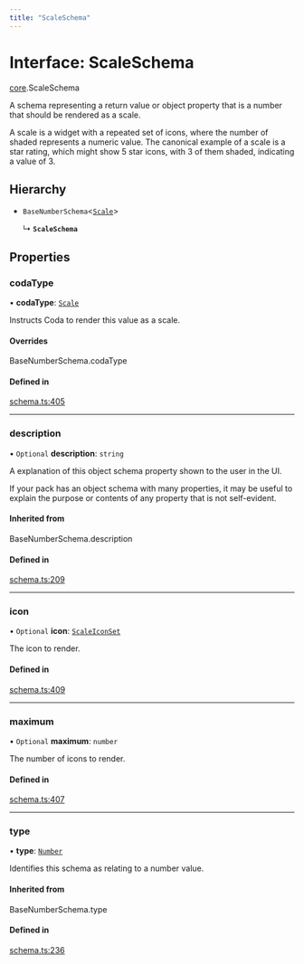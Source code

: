 ```yaml
---
title: "ScaleSchema"
---
```

# Interface: ScaleSchema

[core](../modules/core.md).ScaleSchema

A schema representing a return value or object property that is a number that should
be rendered as a scale.

A scale is a widget with a repeated set of icons, where the number of shaded represents
a numeric value. The canonical example of a scale is a star rating, which might show
5 star icons, with 3 of them shaded, indicating a value of 3.

## Hierarchy

- `BaseNumberSchema`<[`Scale`](../enums/core.ValueHintType.md#scale)\>

  ↳ **`ScaleSchema`**

## Properties

### codaType

• **codaType**: [`Scale`](../enums/core.ValueHintType.md#scale)

Instructs Coda to render this value as a scale.

#### Overrides

BaseNumberSchema.codaType

#### Defined in

[schema.ts:405](https://github.com/coda/packs-sdk/blob/main/schema.ts#L405)

___

### description

• `Optional` **description**: `string`

A explanation of this object schema property shown to the user in the UI.

If your pack has an object schema with many properties, it may be useful to
explain the purpose or contents of any property that is not self-evident.

#### Inherited from

BaseNumberSchema.description

#### Defined in

[schema.ts:209](https://github.com/coda/packs-sdk/blob/main/schema.ts#L209)

___

### icon

• `Optional` **icon**: [`ScaleIconSet`](../enums/core.ScaleIconSet.md)

The icon to render.

#### Defined in

[schema.ts:409](https://github.com/coda/packs-sdk/blob/main/schema.ts#L409)

___

### maximum

• `Optional` **maximum**: `number`

The number of icons to render.

#### Defined in

[schema.ts:407](https://github.com/coda/packs-sdk/blob/main/schema.ts#L407)

___

### type

• **type**: [`Number`](../enums/core.ValueType.md#number)

Identifies this schema as relating to a number value.

#### Inherited from

BaseNumberSchema.type

#### Defined in

[schema.ts:236](https://github.com/coda/packs-sdk/blob/main/schema.ts#L236)
